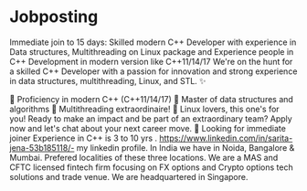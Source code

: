 # Jobposting
Immediate join to 15 days: Skilled modern C++ Developer with experience in Data structures, Multithreading on Linux package and Experience people in C++ Development in modern version like C++11/14/17
We're on the hunt for a skilled C++ Developer with a passion for innovation and strong experience in data structures, multithreading, Linux, and STL. ✨

🔹 Proficiency in modern C++ (C++11/14/17)
🔹 Master of data structures and algorithms
🔹 Multithreading extraordinaire!
🔹 Linux lovers, this one's for you!
Ready to make an impact and be part of an extraordinary team? Apply now and let's chat about your next career move. 🤝
Looking for immediate joiner 
Experience in C++ is 3 to 10 yrs .
https://www.linkedin.com/in/sarita-jena-53b185118/- my linkedin profile.
In India we have in Noida, Bangalore & Mumbai. Prefered localities of these three locations.
We are a MAS and CFTC licensed fintech firm focusing on FX options and Crypto options tech solutions and trade venue. We are headquartered in Singapore.
